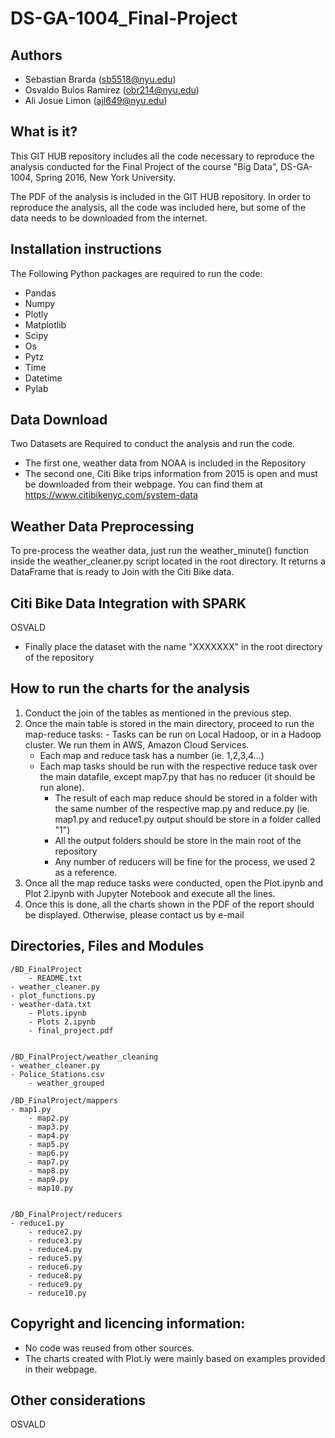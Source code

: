 # DS-GA-1004_Final-Project

Authors
-------
- Sebastian Brarda (sb5518@nyu.edu)
- Osvaldo Bulos Ramirez (obr214@nyu.edu)
- Ali Josue Limon (ajl649@nyu.edu)


What is it?
-----------
This GIT HUB repository includes all the code necessary to reproduce the analysis conducted for the Final Project of the course "Big Data", DS-GA-1004, Spring 2016, New York University.

The PDF of the analysis is included in the GIT HUB repository. In order to reproduce the analysis, all the code was included here, but some of the data needs to be downloaded from the internet.


Installation instructions
-------------------------

The Following Python packages are required to run the code:

- Pandas
- Numpy 
- Plotly
- Matplotlib
- Scipy
- Os
- Pytz
- Time
- Datetime
- Pylab


Data Download
-------------

Two Datasets are Required to conduct the analysis and run the code.

- The first one, weather data from NOAA is included in the Repository
- The second one, Citi Bike trips information from 2015 is open and must be downloaded from their webpage.
You can find them at https://www.citibikenyc.com/system-data

Weather Data Preprocessing
--------------------------
To pre-process the weather data, just run the weather_minute() function inside the weather_cleaner.py script located in the root directory. It returns a DataFrame that is ready to Join with the Citi Bike data.

Citi Bike Data Integration with SPARK
-------------------------

OSVALD

- Finally place the dataset with the name "XXXXXXX" in the root directory of the repository

How to run the charts for the analysis
--------------------------------------

1) Conduct the join of the tables as mentioned in the previous step.
2) Once the main table is stored in the main directory, proceed to run the map-reduce tasks:
        - Tasks can be run on Local Hadoop, or in a Hadoop cluster. We run them in AWS, Amazon Cloud Services.
	- Each map and reduce task has a number (ie. 1,2,3,4...)
	- Each map tasks should be run with the respective reduce task over the main datafile, except map7.py that has no reducer (it should be run alone).
        - The result of each map reduce should be stored in a folder with the same number of the respective map.py and reduce.py (ie. map1.py and reduce1.py output should be store in a folder called "1")
        - All the output folders should be store in the main root of the repository
        - Any number of reducers will be fine for the process, we used 2 as a reference.
3) Once all the map reduce tasks were conducted, open the Plot.ipynb and Plot 2.ipynb with Jupyter Notebook and execute all the lines.
4) Once this is done, all the charts shown in the PDF of the report should be displayed. Otherwise, please contact us by e-mail

Directories, Files and Modules
------------------------------

	/BD_FinalProject
        - README.txt
	- weather_cleaner.py
	- plot_functions.py
	- weather-data.txt
        - Plots.ipynb
        - Plots 2.ipynb
        - final_project.pdf

	
	/BD_FinalProject/weather_cleaning
	- weather_cleaner.py
	- Police_Stations.csv
        - weather_grouped

	/BD_FinalProject/mappers
	- map1.py
        - map2.py
        - map3.py
        - map4.py
        - map5.py
        - map6.py
        - map7.py
        - map8.py
        - map9.py
        - map10.py


	/BD_FinalProject/reducers
	- reduce1.py
        - reduce2.py
        - reduce3.py
        - reduce4.py
        - reduce5.py
        - reduce6.py
        - reduce8.py
        - reduce9.py
        - reduce10.py





Copyright and licencing information:
------------------------------------

- No code was reused from other sources.
- The charts created with Plot.ly were mainly based on examples provided in their webpage.


Other considerations
--------------------
OSVALD
